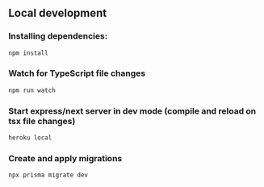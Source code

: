 ## Local development

### Installing dependencies:

```bash
npm install
```

### Watch for TypeScript file changes

```bash
npm run watch
```

### Start express/next server in dev mode (compile and reload on tsx file changes)

```bash
heroku local
```

### Create and apply migrations
```bash
npx prisma migrate dev
```
